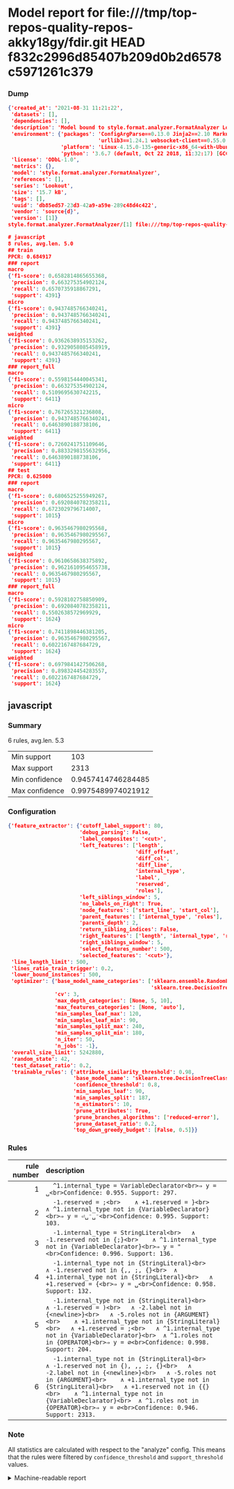# Model report for file:///tmp/top-repos-quality-repos-akky18gy/fdir.git HEAD f832c2996d85407b209d0b2d6578c5971261c379

### Dump

```json
{'created_at': '2021-08-31 11:21:22',
 'datasets': [],
 'dependencies': [],
 'description': 'Model bound to style.format.analyzer.FormatAnalyzer Lookout analyzer.',
 'environment': {'packages': 'ConfigArgParse==0.13.0 Jinja2==2.10 MarkupSafe==1.1.1 PyStemmer==1.3.0 PyYAML==5.1 Pympler==0.5 SQLAlchemy==1.2.10 SQLAlchemy-Utils==0.33.3 asdf==2.3.2 bblfsh==2.12.7 boto==2.49.0 boto3==1.9.130 botocore==1.12.130 cachetools==2.0.1 certifi==2019.3.9 chardet==3.0.4 clint==0.5.1 docker==3.7.0 docker-pycreds==0.4.0 dulwich==0.19.11 grpcio==1.19.0 grpcio-tools==1.19.0 humanfriendly==4.16.1 humanize==0.5.1 idna==2.8 jmespath==0.9.4 jsonschema==2.6.0 lookout-sdk==0.4.1 lookout-sdk-ml==0.19.0 lookout-style==0.2.0 lz4==2.1.6 modelforge==0.12.1 numpy==1.16.2 packaging==19.0 pandas==0.22.0 pip==19.0.3 protobuf==3.7.0 psycopg2-binary==2.7.5 pygtrie==2.3 pyparsing==2.3.1 python-dateutil==2.8.0 python-igraph==0.7.1.post6 pytz==2019.1 requests==2.21.0 requirements-parser==0.2.0 scikit-learn==0.20.1 scikit-optimize==0.5.2 scipy==1.2.1 semantic-version==2.6.0 setuptools==40.8.0 six==1.12.0 smart-open==1.8.1 sourced-ml==0.8.2 spdx==2.5.0 stringcase==1.2.0 tabulate==0.8.2 tqdm==4.31.1 '
                             'urllib3==1.24.1 websocket-client==0.55.0 xxhash==1.3.0',
                 'platform': 'Linux-4.15.0-135-generic-x86_64-with-Ubuntu-18.04-bionic',
                 'python': '3.6.7 (default, Oct 22 2018, 11:32:17) [GCC 8.2.0]'},
 'license': 'ODbL-1.0',
 'metrics': {},
 'model': 'style.format.analyzer.FormatAnalyzer',
 'references': [],
 'series': 'Lookout',
 'size': '15.7 kB',
 'tags': [],
 'uuid': 'db85ed57-23d3-42a9-a59e-289c48d4c422',
 'vendor': 'source{d}',
 'version': [1]}
style.format.analyzer.FormatAnalyzer/[1] file:///tmp/top-repos-quality-repos-akky18gy/fdir.git f832c2996d85407b209d0b2d6578c5971261c379

# javascript
8 rules, avg.len. 5.0
## train
PPCR: 0.684917
### report
macro
{'f1-score': 0.6582814865655368,
 'precision': 0.663275354902124,
 'recall': 0.6570735918867291,
 'support': 4391}
micro
{'f1-score': 0.9437485766340241,
 'precision': 0.9437485766340241,
 'recall': 0.9437485766340241,
 'support': 4391}
weighted
{'f1-score': 0.9362638935153262,
 'precision': 0.9329058085458919,
 'recall': 0.9437485766340241,
 'support': 4391}
### report_full
macro
{'f1-score': 0.5598154440045341,
 'precision': 0.663275354902124,
 'recall': 0.5109695630742215,
 'support': 6411}
micro
{'f1-score': 0.767265321236808,
 'precision': 0.9437485766340241,
 'recall': 0.6463890188738106,
 'support': 6411}
weighted
{'f1-score': 0.7260241751109646,
 'precision': 0.8833298155632956,
 'recall': 0.6463890188738106,
 'support': 6411}
## test
PPCR: 0.625000
### report
macro
{'f1-score': 0.6806525255949267,
 'precision': 0.6920840782358211,
 'recall': 0.6723029796714007,
 'support': 1015}
micro
{'f1-score': 0.9635467980295568,
 'precision': 0.9635467980295567,
 'recall': 0.9635467980295567,
 'support': 1015}
weighted
{'f1-score': 0.9610658638375892,
 'precision': 0.9621610954655738,
 'recall': 0.9635467980295567,
 'support': 1015}
### report_full
macro
{'f1-score': 0.5928102758850909,
 'precision': 0.6920840782358211,
 'recall': 0.5502638572969929,
 'support': 1624}
micro
{'f1-score': 0.7411898446381205,
 'precision': 0.9635467980295567,
 'recall': 0.6022167487684729,
 'support': 1624}
weighted
{'f1-score': 0.6979841427506268,
 'precision': 0.898324454283557,
 'recall': 0.6022167487684729,
 'support': 1624}
```

## javascript
### Summary
6 rules, avg.len. 5.3

| | |
|-|-|
|Min support|103|
|Max support|2313|
|Min confidence|0.9457414746284485|
|Max confidence|0.9975489974021912|

### Configuration

```json
{'feature_extractor': {'cutoff_label_support': 80,
                       'debug_parsing': False,
                       'label_composites': '<cut>',
                       'left_features': ['length',
                                         'diff_offset',
                                         'diff_col',
                                         'diff_line',
                                         'internal_type',
                                         'label',
                                         'reserved',
                                         'roles'],
                       'left_siblings_window': 5,
                       'no_labels_on_right': True,
                       'node_features': ['start_line', 'start_col'],
                       'parent_features': ['internal_type', 'roles'],
                       'parents_depth': 2,
                       'return_sibling_indices': False,
                       'right_features': ['length', 'internal_type', 'reserved', 'roles'],
                       'right_siblings_window': 5,
                       'select_features_number': 500,
                       'selected_features': '<cut>'},
 'line_length_limit': 500,
 'lines_ratio_train_trigger': 0.2,
 'lower_bound_instances': 500,
 'optimizer': {'base_model_name_categories': ['sklearn.ensemble.RandomForestClassifier',
                                              'sklearn.tree.DecisionTreeClassifier'],
               'cv': 3,
               'max_depth_categories': [None, 5, 10],
               'max_features_categories': [None, 'auto'],
               'min_samples_leaf_max': 120,
               'min_samples_leaf_min': 90,
               'min_samples_split_max': 240,
               'min_samples_split_min': 180,
               'n_iter': 50,
               'n_jobs': -1},
 'overall_size_limit': 5242880,
 'random_state': 42,
 'test_dataset_ratio': 0.2,
 'trainable_rules': {'attribute_similarity_threshold': 0.98,
                     'base_model_name': 'sklearn.tree.DecisionTreeClassifier',
                     'confidence_threshold': 0.8,
                     'min_samples_leaf': 90,
                     'min_samples_split': 187,
                     'n_estimators': 10,
                     'prune_attributes': True,
                     'prune_branches_algorithms': ['reduced-error'],
                     'prune_dataset_ratio': 0.2,
                     'top_down_greedy_budget': [False, 0.5]}}
```

### Rules

| rule number | description |
|----:|:-----|
| 1 | `  ^1.internal_type = VariableDeclarator<br>⇒ y = ␣<br>Confidence: 0.955. Support: 297.` |
| 2 | `  -1.reserved = ;<br>	∧ +1.reserved = }<br>	∧ ^1.internal_type not in {VariableDeclarator}<br>⇒ y = ⏎␣⁻␣⁻<br>Confidence: 0.995. Support: 103.` |
| 3 | `  -1.internal_type = StringLiteral<br>	∧ -1.reserved not in {;}<br>	∧ ^1.internal_type not in {VariableDeclarator}<br>⇒ y = "<br>Confidence: 0.996. Support: 136.` |
| 4 | `  -1.internal_type not in {StringLiteral}<br>	∧ -1.reserved not in {,, ;, {}<br>	∧ +1.internal_type not in {StringLiteral}<br>	∧ +1.reserved = {<br>⇒ y = ␣<br>Confidence: 0.958. Support: 132.` |
| 5 | `  -1.internal_type not in {StringLiteral}<br>	∧ -1.reserved = )<br>	∧ -2.label not in {<newline>}<br>	∧ -5.roles not in {ARGUMENT}<br>	∧ +1.internal_type not in {StringLiteral}<br>	∧ +1.reserved = ;<br>	∧ ^1.internal_type not in {VariableDeclarator}<br>	∧ ^1.roles not in {OPERATOR}<br>⇒ y = ∅<br>Confidence: 0.998. Support: 204.` |
| 6 | `  -1.internal_type not in {StringLiteral}<br>	∧ -1.reserved not in {), ,, ;, {}<br>	∧ -2.label not in {<newline>}<br>	∧ -5.roles not in {ARGUMENT}<br>	∧ +1.internal_type not in {StringLiteral}<br>	∧ +1.reserved not in {{}<br>	∧ ^1.internal_type not in {VariableDeclarator}<br>	∧ ^1.roles not in {OPERATOR}<br>⇒ y = ∅<br>Confidence: 0.946. Support: 2313.` |

### Note
All statistics are calculated with respect to the "analyze" config. This means that the rules were filtered by
`confidence_threshold` and `support_threshold` values.

<details>
    <summary>Machine-readable report</summary>
```json
{"javascript": {"avg_rule_len": 5.333333333333333, "max_conf": 0.9975489974021912, "max_support": 2313, "min_conf": 0.9457414746284485, "min_support": 103, "num_rules": 6}}
```
</details>
